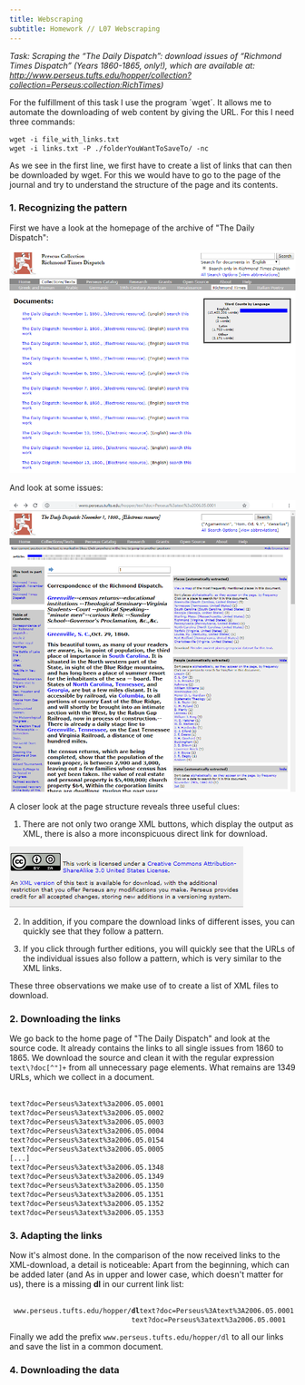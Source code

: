 ```yaml
---
title: Webscraping
subtitle: Homework // L07 Webscraping
---
```

<i>Task: Scraping the “The Daily Dispatch”: download issues of “Richmond Times Dispatch” (Years 1860-1865, only!), which are available at: http://www.perseus.tufts.edu/hopper/collection?collection=Perseus:collection:RichTimes)</i>

For the fulfillment of this task I use the program ´wget´. It allows me to automate the downloading of web content by giving the URL.
For this I need three commands:

<div class="highlighter-rouge"><div class="highlight"><pre class="highlight"><code>wget -i file_with_links.txt
wget -i links.txt -P ./folderYouWantToSaveTo/ -nc 
</code></pre></div></div>

As we see in the first line, we first have to create a list of links that can then be downloaded by wget. For this we would have to go to the page of the journal and try to understand the structure of the page and its contents.

### 1. Recognizing the pattern

First we have a look at the homepage of the archive of "The Daily Dispatch":

<img src="/img/the_daily_dispatch_homepage.png" />

And look at some issues:

<img src="/img/the_daily_dispatch_issue1.png" />

A closer look at the page structure reveals three useful clues:
1. There are not only two orange XML buttons, which display the output as XML, there is also a more inconspicuous direct link for download.

<img src="/img/xml_version_download.png" />

2. In addition, if you compare the download links of different isses, you can quickly see that they follow a pattern.

3. If you click through further editions, you will quickly see that the URLs of the individual issues also follow a pattern, which is very similar to the XML links.

These three observations we make use of to create a list of XML files to download.

### 2. Downloading the links
We go back to the home page of "The Daily Dispatch" and look at the source code. It already contains the links to all single issues from 1860 to 1865. We download the source and clean it with the regular expression `text\?doc[^"]+` from all unnecessary page elements. What remains are 1349 URLs, which we collect in a document.

<div class="highlighter-rouge"><div class="highlight"><pre class="highlight"><code>
text?doc=Perseus%3atext%3a2006.05.0001
text?doc=Perseus%3atext%3a2006.05.0002
text?doc=Perseus%3atext%3a2006.05.0003
text?doc=Perseus%3atext%3a2006.05.0004
text?doc=Perseus%3atext%3a2006.05.0154
text?doc=Perseus%3atext%3a2006.05.0005
[...]
text?doc=Perseus%3atext%3a2006.05.1348
text?doc=Perseus%3atext%3a2006.05.1349
text?doc=Perseus%3atext%3a2006.05.1350
text?doc=Perseus%3atext%3a2006.05.1351
text?doc=Perseus%3atext%3a2006.05.1352
text?doc=Perseus%3atext%3a2006.05.1353
</code></pre></div></div>

### 3. Adapting the links

Now it's almost done. In the comparison of the now received links to the XML-download, a detail is noticeable:
Apart from the beginning, which can be added later (and As in upper and lower case, which doesn't matter for us), there is a missing <b>dl</b> in our current link list:
<div class="highlighter-rouge"><div class="highlight"><pre class="highlight"><code>
 www.perseus.tufts.edu/hopper/<b>dl</b>text?doc=Perseus%3Atext%3A2006.05.0001
                              text?doc=Perseus%3atext%3a2006.05.0001
</code></pre></div></div>

Finally we add the prefix `www.perseus.tufts.edu/hopper/dl` to all our links and save the list in a common document.
### 4. Downloading the data
